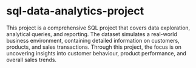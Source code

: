 # sql-data-analytics-project
This project is a comprehensive SQL project that covers data exploration, analytical queries, and reporting. The dataset simulates a real-world business environment, containing detailed information on customers, products, and sales transactions. Through this project, the focus is on uncovering insights into customer behaviour, product performance, and overall sales trends.
